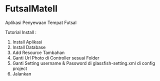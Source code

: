 # FutsalMateII
Aplikasi Penyewaan Tempat Futsal

Tutorial Install : 
1. Install Aplikasi
2. Install Database
3. Add Resource Tambahan
4. Ganti Url Photo di Controller sesuai Folder
5. Ganti Setting username & Password di glassfish-setting.xml di config project
6. Jalankan
